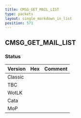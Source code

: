 ```yaml
---
title: CMSG_GET_MAIL_LIST
type: packets
layout: single_markdown_in_list
position: 571
---
```


## CMSG_GET_MAIL_LIST

### Status

Version | Hex | Comment
---------- | ---------- | ---------- 
Classic |  |  
TBC |  |  
WotLK |  |  
Cata |  |  
MoP |  |  